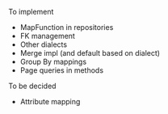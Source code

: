 To implement
* MapFunction in repositories
* FK management
* Other dialects
* Merge impl (and default based on dialect)
* Group By mappings
* Page queries in methods

To be decided
* Attribute mapping